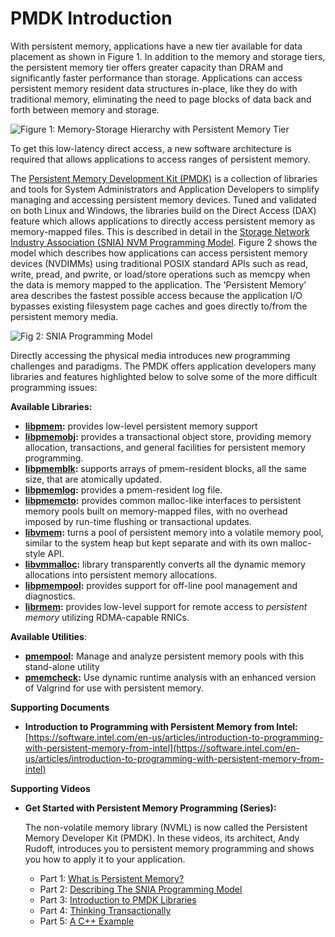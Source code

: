 # PMDK Introduction

With persistent memory, applications have a new tier available for data placement as shown in Figure 1. In addition to the memory and storage tiers, the persistent memory tier offers greater capacity than DRAM and significantly faster performance than storage. Applications can access persistent memory resident data structures in-place, like they do with traditional memory, eliminating the need to page blocks of data back and forth between memory and storage.

![Figure 1: Memory-Storage Hierarchy with Persistent Memory Tier](https://github.com/pmem/docs/tree/f786ed7c6b0ae701f299a839c07ef9a35a7d3f4f/.gitbook/assets/memory-storage-hierachy-persistent-memory%20%282%29.png)

To get this low-latency direct access, a new software architecture is required that allows applications to access ranges of persistent memory.

The [Persistent Memory Development Kit \(PMDK\)](http://pmem.io/pmdk) is a collection of libraries and tools for System Administrators and Application Developers to simplify managing and accessing persistent memory devices. Tuned and validated on both Linux and Windows, the libraries build on the Direct Access \(DAX\) feature which allows applications to directly access persistent memory as memory-mapped files. This is described in detail in the [Storage Network Industry Association \(SNIA\) NVM Programming Model](https://www.snia.org/sites/default/files/technical_work/final/NVMProgrammingModel_v1.2.pdf). Figure 2 shows the model which describes how applications can access persistent memory devices \(NVDIMMs\) using traditional POSIX standard APIs such as read, write, pread, and pwrite, or load/store operations such as memcpy when the data is memory mapped to the application. The 'Persistent Memory' area describes the fastest possible access because the application I/O bypasses existing filesystem page caches and goes directly to/from the persistent memory media.

![Fig 2: SNIA Programming Model](https://github.com/pmem/docs/tree/f786ed7c6b0ae701f299a839c07ef9a35a7d3f4f/.gitbook/assets/snia_programming_model.png)

Directly accessing the physical media introduces new programming challenges and paradigms. The PMDK offers application developers many libraries and features highlighted below to solve some of the more difficult programming issues:

**Available Libraries:**

* [**libpmem**](http://pmem.io/pmdk/libpmem/)**:**  provides low-level persistent memory support
* [**libpmemobj**](http://pmem.io/pmdk/libpmemobj/)**:**  provides a transactional object store, providing memory allocation, transactions, and general facilities for persistent memory programming.
* [**libpmemblk**](http://pmem.io/pmdk/libpmemblk/)**:**  supports arrays of pmem-resident blocks, all the same size, that are atomically updated.
* [**libpmemlog**](http://pmem.io/pmdk/libpmemlog/)**:**  provides a pmem-resident log file.
* [**libpmemcto**](http://pmem.io/pmdk/libpmemcto/)**:**  provides common malloc-like interfaces to persistent memory pools built on memory-mapped files, with no overhead imposed by run-time flushing or transactional updates.
* [**libvmem**](http://pmem.io/pmdk/libvmem/)**:**  turns a pool of persistent memory into a volatile memory pool, similar to the system heap but kept separate and with its own malloc-style API.
* [**libvmmalloc**](http://pmem.io/pmdk/libvmmalloc/)**:**  library transparently converts all the dynamic memory allocations into persistent memory allocations.
* [**libpmempool**](http://pmem.io/pmdk/libpmempool/)**:**  provides support for off-line pool management and diagnostics.
* [**librmem**](http://pmem.io/pmdk/librpmem/)**:**  provides low-level support for remote access to _persistent memory_ utilizing RDMA-capable RNICs.

**Available Utilities**:

* [**pmempool**](http://pmem.io/pmdk/pmempool/)**:** Manage and analyze persistent memory pools with this stand-alone utility
* [**pmemcheck**](http://pmem.io/2015/07/17/pmemcheck-basic.html)**:** Use dynamic runtime analysis with an enhanced version of Valgrind for use with persistent memory.

**Supporting Documents**

* **Introduction to Programming with Persistent Memory from Intel:** [https://software.intel.com/en-us/articles/introduction-to-programming-with-persistent-memory-from-intel](https://software.intel.com/en-us/articles/introduction-to-programming-with-persistent-memory-from-intel)

**Supporting Videos**

* **Get Started with Persistent Memory Programming \(Series\):**

  The non-volatile memory library \(NVML\) is now called the Persistent Memory Developer Kit \(PMDK\). In these videos, its architect, Andy Rudoff, introduces you to persistent memory programming and shows you how to apply it to your application.

  * Part 1: [What is Persistent Memory?](https://software.intel.com/en-us/persistent-memory/get-started/series)
  * Part 2: [Describing The SNIA Programming Model](https://software.intel.com/en-us/videos/the-nvm-programming-model-persistent-memory-programming-series)
  * Part 3: [Introduction to PMDK Libraries](https://software.intel.com/en-us/videos/intro-to-the-nvm-libraries-persistent-memory-programming-series)
  * Part 4: [Thinking Transactionally](https://software.intel.com/en-us/videos/thinking-transactionally-persistent-memory-programming-series)
  * Part 5: [A C++ Example](https://software.intel.com/en-us/videos/a-c-example-persistent-memory-programming-series)

